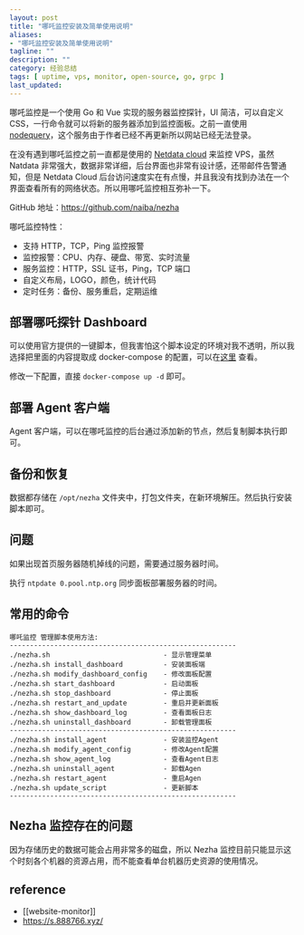 ```yaml
---
layout: post
title: "哪吒监控安装及简单使用说明"
aliases: 
- "哪吒监控安装及简单使用说明"
tagline: ""
description: ""
category: 经验总结
tags: [ uptime, vps, monitor, open-source, go, grpc ]
last_updated:
---
```



哪吒监控是一个使用 Go 和 Vue 实现的服务器监控探针，UI 简洁，可以自定义 CSS，一行命令就可以将新的服务器添加到监控面板。之前一直使用 [nodequery](/post/2017/08/nodequery.html)，这个服务由于作者已经不再更新所以网站已经无法登录。

在没有遇到哪吒监控之前一直都是使用的 [Netdata cloud](/post/2021/06/netdata-cloud.html) 来监控 VPS，虽然 Natdata 非常强大，数据非常详细，后台界面也非常有设计感，还带邮件告警通知，但是 Netdata Cloud 后台访问速度实在有点慢，并且我没有找到办法在一个界面查看所有的网络状态。所以用哪吒监控相互弥补一下。

GitHub 地址：<https://github.com/naiba/nezha>

哪吒监控特性：

- 支持 HTTP，TCP，Ping 监控报警
- 监控报警：CPU、内存、硬盘、带宽、实时流量
- 服务监控：HTTP，SSL 证书，Ping，TCP 端口
- 自定义布局，LOGO，颜色，统计代码
- 定时任务：备份、服务重启，定期运维

## 部署哪吒探针 Dashboard
可以使用官方提供的一键脚本，但我害怕这个脚本设定的环境对我不透明，所以我选择把里面的内容提取成 docker-compose 的配置，可以在[这里](https://github.com/einverne/dockerfile/tree/master/nezha) 查看。

修改一下配置，直接 `docker-compose up -d` 即可。


## 部署 Agent 客户端
Agent 客户端，可以在哪吒监控的后台通过添加新的节点，然后复制脚本执行即可。


## 备份和恢复

数据都存储在 `/opt/nezha` 文件夹中，打包文件夹，在新环境解压。然后执行安装脚本即可。


## 问题

如果出现首页服务器随机掉线的问题，需要通过服务器时间。

执行 `ntpdate 0.pool.ntp.org` 同步面板部署服务器的时间。

## 常用的命令

```
哪吒监控 管理脚本使用方法: 
--------------------------------------------------------
./nezha.sh                            - 显示管理菜单
./nezha.sh install_dashboard          - 安装面板端
./nezha.sh modify_dashboard_config    - 修改面板配置
./nezha.sh start_dashboard            - 启动面板
./nezha.sh stop_dashboard             - 停止面板
./nezha.sh restart_and_update         - 重启并更新面板
./nezha.sh show_dashboard_log         - 查看面板日志
./nezha.sh uninstall_dashboard        - 卸载管理面板
--------------------------------------------------------
./nezha.sh install_agent              - 安装监控Agent
./nezha.sh modify_agent_config        - 修改Agent配置
./nezha.sh show_agent_log             - 查看Agent日志
./nezha.sh uninstall_agent            - 卸载Agen
./nezha.sh restart_agent              - 重启Agen
./nezha.sh update_script              - 更新脚本
--------------------------------------------------------
```


## Nezha 监控存在的问题
因为存储历史的数据可能会占用非常多的磁盘，所以 Nezha 监控目前只能显示这个时刻各个机器的资源占用，而不能查看单台机器历史资源的使用情况。

## reference

- [[website-monitor]]
- <https://s.888766.xyz/>